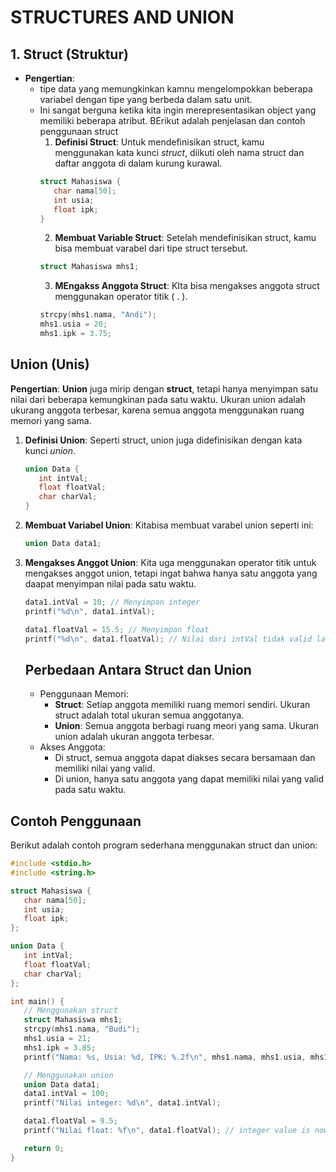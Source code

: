 # STRUCTURES AND UNION

## 1. Struct (Struktur)

- **Pengertian**:
  - tipe data yang memungkinkan kamnu mengelompokkan beberapa variabel dengan tipe yang berbeda dalam satu unit.
  - Ini sangat berguna ketika kita ingin merepresentasikan object yang memiliki beberapa atribut. BErikut adalah penjelasan dan contoh penggunaan struct
    1. **Definisi Struct**: Untuk mendefinisikan struct, kamu menggunakan kata kunci _struct_, diikuti oleh nama struct dan daftar anggota di dalam kurung kurawal.
    ```c
    struct Mahasiswa {
       char nama[50];
       int usia;
       float ipk;
    }
    ```
    2. **Membuat Variable Struct**: Setelah mendefinisikan struct, kamu bisa membuat varabel dari tipe struct tersebut.
    ```c
    struct Mahasiswa mhs1;
    ```
    3. **MEngakss Anggota Struct**: KIta bisa mengakses anggota struct menggunakan operator titik ( . ).
    ```c
    strcpy(mhs1.nama, "Andi");
    mhs1.usia = 20;
    mhs1.ipk = 3.75;
    ```

## Union (Unis)

**Pengertian**: **Union** juga mirip dengan **struct**, tetapi hanya menyimpan satu nilai dari beberapa kemungkinan pada satu waktu. Ukuran union adalah ukurang anggota terbesar, karena semua anggota menggunakan ruang memori yang sama.

1. **Definisi Union**: Seperti struct, union juga didefinisikan dengan kata kunci _union_.
   ```c
   union Data {
      int intVal;
      float floatVal;
      char charVal;
   }
   ```
2. **Membuat Variabel Union**: Kitabisa membuat varabel union seperti ini:
   ```c
   union Data data1;
   ```
3. **Mengakses Anggot Union**: Kita uga menggunakan operator titik untuk mengakses anggot union, tetapi ingat bahwa hanya satu anggota yang daapat menyimpan nilai pada satu waktu.

   ```c
   data1.intVal = 10; // Menyimpan integer
   printf("%d\n", data1.intVal);

   data1.floatVal = 15.5; // Menyimpan float
   printf("%d\n", data1.floatVal); // Nilai dari intVal tidak valid lagi
   ```

   ## Perbedaan Antara Struct dan Union

   - Penggunaan Memori:
     - **Struct**: Setiap anggota memiliki ruang memori sendiri. Ukuran struct adalah total ukuran semua anggotanya.
     - **Union**: Semua anggota berbagi ruang meori yang sama. Ukuran union adalah ukuran anggota terbesar.
   - Akses Anggota:
     - Di struct, semua anggota dapat diakses secara bersamaan dan memiliki nilai yang valid.
     - Di union, hanya satu anggota yang dapat memiliki nilai yang valid pada satu waktu.

## Contoh Penggunaan

Berikut adalah contoh program sederhana menggunakan struct dan union:

```c
#include <stdio.h>
#include <string.h>

struct Mahasiswa {
   char nama[50];
   int usia;
   float ipk;
};

union Data {
   int intVal;
   float floatVal;
   char charVal;
};

int main() {
   // Menggunakan struct
   struct Mahasiswa mhs1;
   strcpy(mhs1.nama, "Budi");
   mhs1.usia = 21;
   mhs1.ipk = 3.85;
   printf("Nama: %s, Usia: %d, IPK: %.2f\n", mhs1.nama, mhs1.usia, mhs1.ipk);

   // Menggunakan union
   union Data data1;
   data1.intVal = 100;
   printf("Nilai integer: %d\n", data1.intVal);

   data1.floatVal = 9.5;
   printf("Nilai float: %f\n", data1.floatVal); // integer value is now invalid

   return 0;
}
```
